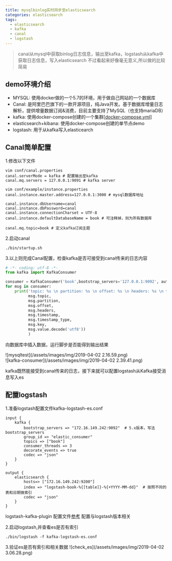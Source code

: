 ```yaml
---
title: mysqlbinlog实时同步至elasticsearch 
categories: elasticsearch
tags:  
  - elasticsearch  
  - kafka
  - canal
  - logstash  
---
```


> canal从mysql中获取binlog日志信息，输出至kafka，logstash从kafka中获取日志信息，写入elasticsearch
> 不过看起来好像毫无意义,所以做的比较简易

## demo环境介绍
- MYSQL: 使用docker做的一个5.7的环境，用于做自己网站的一个数据库
- Canal: 是阿里巴巴旗下的一款开源项目，纯Java开发。基于数据库增量日志解析，提供增量数据订阅&消费，目前主要支持了MySQL（也支持mariaDB）
- kafka: 使用docker-compose创建的一个集群[[docker-compose.yml](https://sakuragaara.github.io/kafka/2019/03/07/kafka/)]
- elasticsearch+kibana: 使用docker-compose创建的单节点demo
- logstash: 用于从kafka写入elasticearch

## Canal简单配置
1.修改以下文件

```
vim conf/canal.properties
canal.serverMode = kafka # 配置输出至kafka
canal.mq.servers = 127.0.0.1:9091 # kafka server
```
```
vim conf/example/instance.properties
canal.instance.master.address=127.0.0.1:3000 # mysql数据库地址

canal.instance.dbUsername=canal
canal.instance.dbPassword=canal
canal.instance.connectionCharset = UTF-8
canal.instance.defaultDatabaseName = book # 可注释掉，则为所有数据库

canal.mq.topic=book # 定义kafka订阅主题
```
2.启动canal

```
./bin/startup.sh
```

3.以上则完成Canal配置，检查kafka是否可接受到canal传来的日志内容

```python
# -*- coding: utf-8 -*-
from kafka import KafkaConsumer

consumer = KafkaConsumer('book',bootstrap_servers='127.0.0.1:9092', auto_offset_reset='earliest')
for msg in consumer:
    print('topic: %s \n partition: %s \n offset: %s \n headers: %s \n timestamp: %s \n timestamp_type: %s \n key: %s \n value: %s ' % (
          msg.topic,
          msg.partition,
          msg.offset,
          msg.headers,
          msg.timestamp,
          msg.timestamp_type,
          msg.key,
          msg.value.decode('utf8'))
          )
```
向数据库中插入数据，运行脚步是否能得到输出结果

![mysqltest](/assets/images/img/2019-04-02 2.16.59.png)  
![kafka-consumer](/assets/images/img/2019-04-02 2.39.41.png)  

kafka既然能接受到canal传来的日志，接下来就可以配置logstash从Kafka接受消息写入es

## 配置logstash
1.准备logstash配置文件kafka-logstash-es.conf

```
input {
    kafka {
        bootstrap_servers => "172.16.149.242:9092"  # 5.x版本，写法bootstrap_servers
        group_id => "elastic_consumer"
        topics => ["book"]
        consumer_threads => 3
        decorate_events => true
        codec => "json"
    }
}

output {
    elasticsearch {
        hosts=> ["172.16.149.242:9200"]
        index => "logstash-book-%{[table]}-%{+YYYY-MM-dd}"  # 按照不同的表和日期做索引
        codec => "json"
    }
}

```
logstash-kafka-plugin 配置文件[参考](https://www.elastic.co/guide/en/logstash/current/plugins-inputs-kafka.html)
配置与logstash版本相关

2.启动logstash,并查看es是否有索引

```
./bin/logstash -f kafka-logstash-es.conf
```
3.验证es是否有索引和相关数据
![check_es](/assets/images/img/2019-04-02 3.06.28.png)



